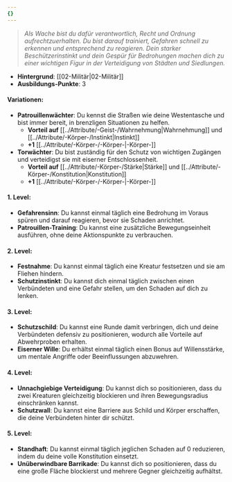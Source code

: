 ```yaml
---
{}
---
```

>*Als Wache bist du dafür verantwortlich, Recht und Ordnung aufrechtzuerhalten. Du bist darauf trainiert, Gefahren schnell zu erkennen und entsprechend zu reagieren. Dein starker Beschützerinstinkt und dein Gespür für Bedrohungen machen dich zu einer wichtigen Figur in der Verteidigung von Städten und Siedlungen.*  
  
- **Hintergrund**: [[02-Militär|02-Militär]]  
- **Ausbildungs-Punkte**: 3  
  
#### **Variationen:**  
  
- **Patrouillenwächter**: Du kennst die Straßen wie deine Westentasche und bist immer bereit, in brenzligen Situationen zu helfen.  
    - **Vorteil auf** [[../Attribute/-Geist-/Wahrnehmung|Wahrnehmung]] und [[../Attribute/-Körper-/Instinkt|Instinkt]]  
    - **+1** [[../Attribute/-Körper-/-Körper-|-Körper-]]  
- **Torwächter**: Du bist zuständig für den Schutz von wichtigen Zugängen und verteidigst sie mit eiserner Entschlossenheit.  
    - **Vorteil auf** [[../Attribute/-Körper-/Stärke|Stärke]] und [[../Attribute/-Körper-/Konstitution|Konstitution]]  
    - **+1** [[../Attribute/-Körper-/-Körper-|-Körper-]]  
  
#### **1. Level:**  
  
- **Gefahrensinn**: Du kannst einmal täglich eine Bedrohung im Voraus spüren und darauf reagieren, bevor sie Schaden anrichtet.  
- **Patrouillen-Training**: Du kannst eine zusätzliche Bewegungseinheit ausführen, ohne deine Aktionspunkte zu verbrauchen.  
  
#### **2. Level:**  
  
- **Festnahme**: Du kannst einmal täglich eine Kreatur festsetzen und sie am Fliehen hindern.  
- **Schutzinstinkt**: Du kannst dich einmal täglich zwischen einen Verbündeten und eine Gefahr stellen, um den Schaden auf dich zu lenken.  
  
#### **3. Level:**  
  
- **Schutzschild**: Du kannst eine Runde damit verbringen, dich und deine Verbündeten defensiv zu positionieren, wodurch alle Vorteile auf Abwehrproben erhalten.  
- **Eiserner Wille**: Du erhältst einmal täglich einen Bonus auf Willensstärke, um mentale Angriffe oder Beeinflussungen abzuwehren.  
  
#### **4. Level:**  
  
- **Unnachgiebige Verteidigung**: Du kannst dich so positionieren, dass du zwei Kreaturen gleichzeitig blockieren und ihren Bewegungsradius einschränken kannst.  
- **Schutzwall**: Du kannst eine Barriere aus Schild und Körper erschaffen, die deine Verbündeten hinter dir schützt.  
  
#### **5. Level:**  
  
- **Standhaft**: Du kannst einmal täglich jeglichen Schaden auf 0 reduzieren, indem du deine volle Konstitution einsetzt.  
- **Unüberwindbare Barrikade**: Du kannst dich so positionieren, dass du eine große Fläche blockierst und mehrere Gegner gleichzeitig aufhältst.